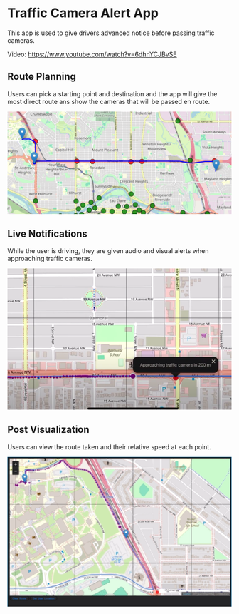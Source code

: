 # Traffic Camera Alert App
This app is used to give drivers advanced notice before passing traffic cameras.

Video:
https://www.youtube.com/watch?v=6dhnYCJBvSE

## Route Planning
Users can pick a starting point and destination and the app will give the most direct route ans show the cameras that will be passed en route.

![directions](directions.png)

## Live Notifications
While the user is driving, they are given audio and visual alerts when approaching traffic cameras.

![alert](alert.png)

## Post Visualization
Users can view the route taken and their relative speed at each point.

![trip](trip.png)
